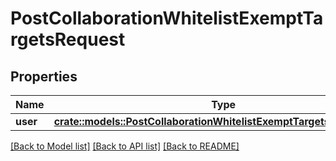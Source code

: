 # PostCollaborationWhitelistExemptTargetsRequest

## Properties

Name | Type | Description | Notes
------------ | ------------- | ------------- | -------------
**user** | [**crate::models::PostCollaborationWhitelistExemptTargetsRequestUser**](post_collaboration_whitelist_exempt_targets_request_user.md) |  | 

[[Back to Model list]](../README.md#documentation-for-models) [[Back to API list]](../README.md#documentation-for-api-endpoints) [[Back to README]](../README.md)


